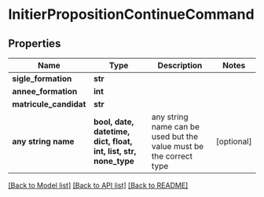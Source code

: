 # InitierPropositionContinueCommand


## Properties
Name | Type | Description | Notes
------------ | ------------- | ------------- | -------------
**sigle_formation** | **str** |  | 
**annee_formation** | **int** |  | 
**matricule_candidat** | **str** |  | 
**any string name** | **bool, date, datetime, dict, float, int, list, str, none_type** | any string name can be used but the value must be the correct type | [optional]

[[Back to Model list]](../README.md#documentation-for-models) [[Back to API list]](../README.md#documentation-for-api-endpoints) [[Back to README]](../README.md)


